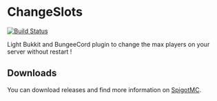 # ChangeSlots
[![Build Status](https://travis-ci.org/MrMicky-FR/ChangeSlots.svg?branch=master)](https://travis-ci.org/MrMicky-FR/ChangeSlots)

Light Bukkit and BungeeCord plugin to change the max players on your server without restart !

## Downloads
You can download releases and find more information on [SpigotMC](https://www.spigotmc.org/resources/changeslots.49648/).
